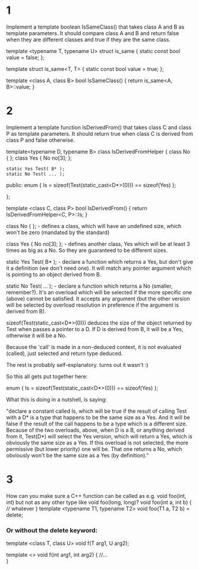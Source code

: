 # 1
Implement a template boolean IsSameClass() that takes class A and B as template parameters. It should compare class A and B and return false when they are different classes and true if they are the same class.

template <typename T, typename U>
struct is_same
{
    static const bool value = false;
};

template <typename T>
struct is_same<T, T>
{
    static const bool value = true;
};


template <class A, class B>
bool IsSameClass() {
    return is_same<A, B>::value;
}

# 2 
Implement a template function IsDerivedFrom() that takes class C and class P as template parameters. 
It should return true when class C is derived from class P and false otherwise.


template<typename D, typename B>
class IsDerivedFromHelper
{
    class No { };
    class Yes { No no[3]; };
    
    static Yes Test( B* );
    static No Test( ... );
public:
    enum { Is = sizeof(Test(static_cast<D*>(0))) == sizeof(Yes) };
    
};


template <class C, class P> 
bool IsDerivedFrom() {
    return IsDerivedFromHelper<C, P>::Is;
}


class No { }; - defines a class, which will have an undefined size, which won't be zero (mandated by the standard)

class Yes { No no[3]; }; - defines another class, Yes which will be at least 3 times as big as a No. So they are guaranteed to be different sizes.

static Yes Test( B* ); - declare a function which returns a Yes, but don't give it a definition (we don't need one). It will match any pointer argument which is pointing to an object derived from B.

static No Test( ... ); - declare a function which returns a No (smaller, remember?). It's an overload which will be selected if the more specific one (above) cannot be satisfied. It accepts any argument (but the other version will be selected by overload resolution in preference if the argument is derived from B).

sizeof(Test(static_cast<D*>(0))) deduces the size of the object returned by Test when passes a pointer to a D. If D is derived from B, it will be a Yes, otherwise it will be a No.

Because the 'call' is made in a non-deduced context, it is not evaluated (called), just selected and return type deduced.

The rest is probably self-explanatory. turns out it wasn't :)

So this all gets put together here:

enum { Is = sizeof(Test(static_cast<D*>(0))) == sizeof(Yes) };

What this is doing in a nutshell, is saying:

"declare a constant called Is, which will be true if the result of calling Test with a D* is a type that happens to be the same size as a Yes. And it will be false if the result of the call happens to be a type which is a different size. Because of the two overloads, above, when D is a B, or anything derived from it, Test(D*) will select the Yes version, which will return a Yes, which is obviously the same size as a Yes. If this overload is not selected, the more permissive (but lower priority) one will be. That one returns a No, which obviously won't be the same size as a Yes (by definition)."


# 3
How can you make sure a C++ function can be called as e.g. void foo(int, int) but not as any other type like void foo(long, long)?
void foo(int a, int b) {
// whatever
}
template <typename T1, typename T2> void foo(T1 a, T2 b) = delete;


### Or without the delete keyword:

template <class T, class U> 
void f(T arg1, U arg2);

template <>
void f(int arg1, int arg2)
{
    //...    
}
